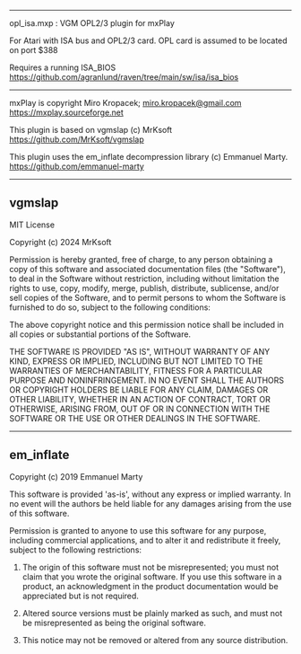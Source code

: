------------------------------------------------------------------
 opl_isa.mxp : VGM OPL2/3 plugin for mxPlay

 For Atari with ISA bus and OPL2/3 card.
 OPL card is assumed to be located on port $388

 Requires a running ISA_BIOS
 https://github.com/agranlund/raven/tree/main/sw/isa/isa_bios

------------------------------------------------------------------


mxPlay is copyright Miro Kropacek; miro.kropacek@gmail.com
https://mxplay.sourceforge.net

This plugin is based on vgmslap (c) MrKsoft
https://github.com/MrKsoft/vgmslap

This plugin uses the em_inflate decompression library (c) Emmanuel Marty.
https://github.com/emmanuel-marty



------------------------------------------------------------------
vgmslap
------------------------------------------------------------------

MIT License

Copyright (c) 2024 MrKsoft

Permission is hereby granted, free of charge, to any person obtaining a copy
of this software and associated documentation files (the "Software"), to deal
in the Software without restriction, including without limitation the rights
to use, copy, modify, merge, publish, distribute, sublicense, and/or sell
copies of the Software, and to permit persons to whom the Software is
furnished to do so, subject to the following conditions:

The above copyright notice and this permission notice shall be included in all
copies or substantial portions of the Software.

THE SOFTWARE IS PROVIDED "AS IS", WITHOUT WARRANTY OF ANY KIND, EXPRESS OR
IMPLIED, INCLUDING BUT NOT LIMITED TO THE WARRANTIES OF MERCHANTABILITY,
FITNESS FOR A PARTICULAR PURPOSE AND NONINFRINGEMENT. IN NO EVENT SHALL THE
AUTHORS OR COPYRIGHT HOLDERS BE LIABLE FOR ANY CLAIM, DAMAGES OR OTHER
LIABILITY, WHETHER IN AN ACTION OF CONTRACT, TORT OR OTHERWISE, ARISING FROM,
OUT OF OR IN CONNECTION WITH THE SOFTWARE OR THE USE OR OTHER DEALINGS IN THE
SOFTWARE.

------------------------------------------------------------------
em_inflate
------------------------------------------------------------------

Copyright (c) 2019 Emmanuel Marty

This software is provided 'as-is', without any express or implied warranty. In
no event will the authors be held liable for any damages arising from the use of
this software.

Permission is granted to anyone to use this software for any purpose, including
commercial applications, and to alter it and redistribute it freely, subject to
the following restrictions:

1.  The origin of this software must not be misrepresented; you must not claim
    that you wrote the original software. If you use this software in a product,
    an acknowledgment in the product documentation would be appreciated but is
    not required.

2.  Altered source versions must be plainly marked as such, and must not be
    misrepresented as being the original software.

3.  This notice may not be removed or altered from any source distribution.





